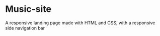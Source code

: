 # Music-site
A responsive landing page made with HTML and CSS, with a responsive side navigation bar
